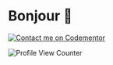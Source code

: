 # Bonjour 👋

[![Contact me on Codementor](https://www.codementor.io/m-badges/diantolintin3/find-me-on-cm-b.svg)](https://www.codementor.io/@diantolintin3?refer=badge)

![Profile View Counter](https://komarev.com/ghpvc/?username=dlintin)

